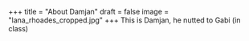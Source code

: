+++
title = "About Damjan"
draft = false
image = "lana_rhoades_cropped.jpg"
+++
This is Damjan, he nutted to Gabi (in class)